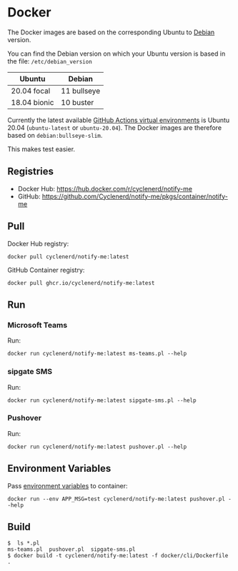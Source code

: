 
# Docker

The Docker images are based on the corresponding Ubuntu to [Debian](https://hub.docker.com/_/debian) version.

You can find the Debian version on which your Ubuntu version is based in the file: `/etc/debian_version`

| Ubuntu        | Debian      |
|---------------|-------------|
| 20.04 focal   | 11 bullseye |
| 18.04 bionic  | 10 buster   |

Currently the latest available [GitHub Actions virtual environments](https://github.com/actions/virtual-environments) is Ubuntu 20.04 (`ubuntu-latest` or `ubuntu-20.04`).
The Docker images are therefore based on `debian:bullseye-slim`.

This makes test easier.

## Registries

* Docker Hub: <https://hub.docker.com/r/cyclenerd/notify-me>
* GitHub: <https://github.com/Cyclenerd/notify-me/pkgs/container/notify-me>

## Pull

Docker Hub registry:
```shell
docker pull cyclenerd/notify-me:latest
```

GitHub Container registry:
```shell
docker pull ghcr.io/cyclenerd/notify-me:latest
```

## Run

### Microsoft Teams

Run:
```shell
docker run cyclenerd/notify-me:latest ms-teams.pl --help
```

### sipgate SMS

Run:
```shell
docker run cyclenerd/notify-me:latest sipgate-sms.pl --help
```

### Pushover

Run:
```shell
docker run cyclenerd/notify-me:latest pushover.pl --help
```

## Environment Variables

Pass [environment variables](https://github.com/Cyclenerd/notify-me#environment-variables) to container:
```shell
docker run --env APP_MSG=test cyclenerd/notify-me:latest pushover.pl --help
```

## Build

```text
$  ls *.pl
ms-teams.pl  pushover.pl  sipgate-sms.pl
$ docker build -t cyclenerd/notify-me:latest -f docker/cli/Dockerfile .
```
